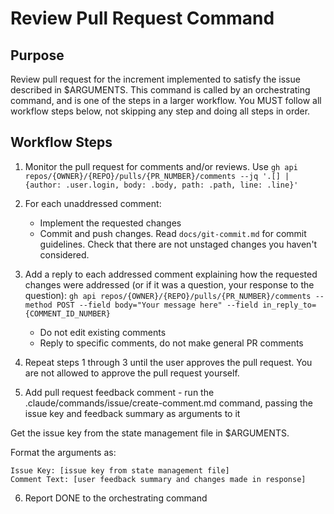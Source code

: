 # Review Pull Request Command

## Purpose

Review pull request for the increment implemented to satisfy the issue described in $ARGUMENTS.
This command is called by an orchestrating command, and is one of the steps in a larger workflow.
You MUST follow all workflow steps below, not skipping any step and doing all steps in order.

## Workflow Steps

1. Monitor the pull request for comments and/or reviews. Use `gh api repos/{OWNER}/{REPO}/pulls/{PR_NUMBER}/comments --jq '.[] | {author: .user.login, body: .body, path: .path, line: .line}'`

2. For each unaddressed comment:
    - Implement the requested changes
    - Commit and push changes. Read `docs/git-commit.md` for commit guidelines. Check that there are not unstaged changes you haven't considered.

3. Add a reply to each addressed comment explaining how the requested changes were addressed (or if it was a question, your response to the question): `gh api repos/{OWNER}/{REPO}/pulls/{PR_NUMBER}/comments --method POST --field body="Your message here" --field in_reply_to={COMMENT_ID_NUMBER}`
    - Do not edit existing comments
    - Reply to specific comments, do not make general PR comments

4. Repeat steps 1 through 3 until the user approves the pull request. You are not allowed to approve the pull request yourself.

5. Add pull request feedback comment - run the .claude/commands/issue/create-comment.md command, passing the issue key and feedback summary as arguments to it

Get the issue key from the state management file in $ARGUMENTS.

Format the arguments as:
```
Issue Key: [issue key from state management file]
Comment Text: [user feedback summary and changes made in response]
```

6. Report DONE to the orchestrating command
